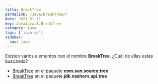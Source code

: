 ```yaml
---
title: BreakTree
permalink: /Java/BreakTree//
date: 2021-01-11
key: JavaJava.B.BreakTree
category: java
tags: ['java se']
sidebar: 
  nav: java
---
```


Existen varios elementos con el nombre **BreakTree**. ¿Cuál de ellas estás buscando?
<ul>
<li><a href="/Java/BreakTree-com-sun-source-tree/">BreakTree</a> en el paquete <strong>com.sun.source.tree</strong></li>
<li><a href="/Java/BreakTree-jdk-nashorn-api-tree/">BreakTree</a> en el paquete <strong>jdk.nashorn.api.tree</strong></li>
<ul>
